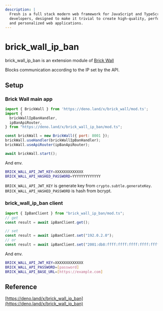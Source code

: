 ```yaml
---
description: |
  Fresh is a full stack modern web framework for JavaScript and TypeScript
  developers, designed to make it trivial to create high-quality, performant,
  and personalized web applications.
---
```


# brick_wall_ip_ban

brick_wall_ip_ban is an extension module of [Brick Wall](https://brickwall.deno.dev)

Blocks communication according to the IP set by the API.

## Setup

### Brick Wall main app

```js
import { BrickWall } from 'https://deno.land/x/brick_wall/mod.ts';
import {
  brickWallIpBanHandler,
  ipBanApiRouter,
} from "https://deno.land/x/brick_wall_ip_ban/mod.ts";

const brickWall = new BrickWall({ port: 8001 });
brickWall.useHandler(brickWallIpBanHandler);
brickWall.useApiRouter(ipBanApiRouter);

await brickWall.start();
```

And env.

```sh
BRICK_WALL_API_JWT_KEY=XXXXXXXXXXXXX
BRICK_WALL_API_HASHED_PASSWORD=YYYYYYYYYYYYY
```

`BRICK_WALL_API_JWT_KEY` is generate key from `crypto.subtle.generateKey`.
`BRICK_WALL_API_HASHED_PASSWORD` is hash from bcrypt.


### brick_wall_ip_ban client

```js
import { IpBanClient } from "brick_wall_ip_ban/mod.ts";
// get
const result = await ipBanClient.get();

// set
const result = await ipBanClient.set("192.0.2.0");
// or 
const result = await ipBanClient.set("2001:db8:ffff:ffff:ffff:ffff:ffff:ffff");
```

And env.

```sh
BRICK_WALL_API_JWT_KEY=XXXXXXXXXXXXX
BRICK_WALL_API_PASSWORD=[password]
BRICK_WALL_API_BASE_URL=[https://example.com]
```

## Reference

[https://deno.land/x/brick_wall_ip_ban](https://deno.land/x/brick_wall_ip_ban)
